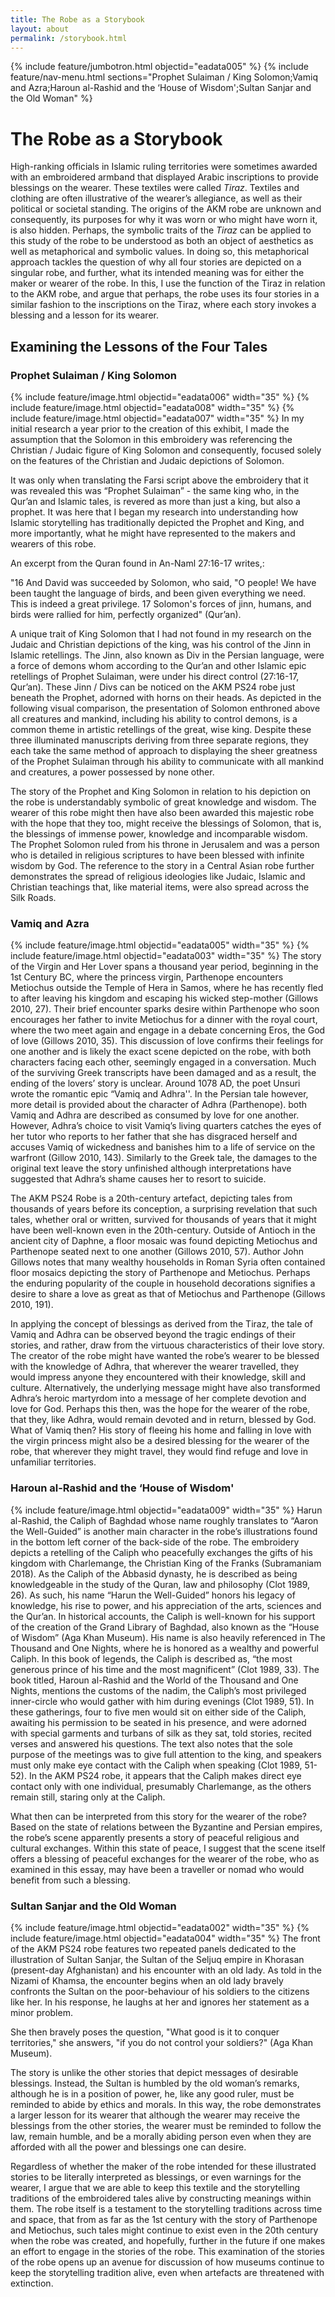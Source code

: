 ```yaml
---
title: The Robe as a Storybook
layout: about
permalink: /storybook.html
---
```

{% include feature/jumbotron.html objectid="eadata005" %} 
{% include feature/nav-menu.html sections="Prophet Sulaiman / King Solomon;Vamiq and Azra;Haroun al-Rashid and the ‘House of Wisdom';Sultan Sanjar and the Old Woman" %}

# The Robe as a Storybook
High-ranking officials in Islamic ruling territories were sometimes awarded with an embroidered armband that displayed Arabic inscriptions to provide blessings on the wearer. These textiles were called *Tiraz*. Textiles and clothing are often illustrative of the wearer’s allegiance, as well as their political or societal standing. The origins of the AKM robe are unknown and consequently, its purposes for why it was worn or who might have worn it, is also hidden. Perhaps, the symbolic traits of the *Tiraz* can be applied to this study of the robe to be understood as both an object of aesthetics as well as metaphorical and symbolic values. In doing so, this metaphorical approach tackles the question of why all four stories are depicted on a singular robe, and further, what its intended meaning was for either the maker or wearer of the robe. In this, I use the function of the Tiraz in relation to the AKM robe, and argue that perhaps, the robe uses its four stories in a similar fashion to the inscriptions on the Tiraz, where each story invokes a blessing and a lesson for its wearer.

## Examining the Lessons of the Four Tales
### Prophet Sulaiman / King Solomon
{% include feature/image.html objectid="eadata006" width="35" %}
{% include feature/image.html objectid="eadata008" width="35" %}
{% include feature/image.html objectid="eadata007" width="35" %}
In my initial research a year prior to the creation of this exhibit, I made the assumption that the Solomon in this embroidery was referencing the Christian / Judaic figure of King Solomon and consequently, focused solely on the features of the Christian and Judaic depictions of Solomon. 

It was only when translating the Farsi script above the embroidery that it was revealed this was “Prophet Sulaiman” - the same king who, in the Qur’an and Islamic tales, is revered as more than just a king, but also a prophet. It was here that I began my research into understanding how Islamic storytelling has traditionally depicted the Prophet and King, and more importantly, what he might have represented to the makers and wearers of this robe.

An excerpt from the Quran found in An-Naml 27:16-17 writes,:

"16 And David was succeeded by Solomon, who said, "O people! We have been taught the language of birds, and been given everything we need. This is indeed a great privilege. 17 Solomon's forces of jinn, humans, and birds were rallied for him, perfectly organized" (Qur’an).

A unique trait of King Solomon that I had not found in my research on the Judaic and Christian depictions of the king, was his control of the Jinn in Islamic retellings. The Jinn, also known as Div in the Persian language, were a force of demons whom according to the Qur’an and other Islamic epic retellings of Prophet Sulaiman, were under his direct control (27:16-17, Qur’an). These Jinn / Divs can be noticed on the AKM PS24 robe just beneath the Prophet, adorned with horns on their heads. As depicted in the following visual comparison, the presentation of Solomon enthroned above all creatures and mankind, including his ability to control demons, is a common theme in artistic retellings of the great, wise king. Despite these three illuminated manuscripts deriving from three separate regions, they each take the same method of approach to displaying the sheer greatness of the Prophet Sulaiman through his ability to communicate with all mankind and creatures, a power possessed by none other. 

The story of the Prophet and King Solomon in relation to his depiction on the robe is understandably symbolic of great knowledge and wisdom. The wearer of this robe might then have also been awarded this majestic robe with the hope that they too, might receive the blessings of Solomon, that is, the blessings of immense power, knowledge and incomparable wisdom. The Prophet Solomon ruled from his throne in Jerusalem and was a person who is detailed in religious scriptures to have been blessed with infinite wisdom by God. The reference to the story in a Central Asian robe further demonstrates the spread of religious ideologies like Judaic, Islamic and Christian teachings that, like material items, were also spread across the Silk Roads.

### Vamiq and Azra
{% include feature/image.html objectid="eadata005" width="35" %}
{% include feature/image.html objectid="eadata003" width="35" %}
The story of the Virgin and Her Lover spans a thousand year period, beginning in the 1st Century BC, where the princess virgin, Parthenope encounters Metiochus outside the Temple of Hera in Samos, where he has recently fled to after leaving his kingdom and escaping his wicked step-mother (Gillows 2010, 27). Their brief encounter sparks desire within Parthenope who soon encourages her father to invite Metiochus for a dinner with the royal court, where the two meet again and engage in a debate concerning Eros, the God of love (Gillows 2010, 35). This discussion of love confirms their feelings for one another and is likely the exact scene depicted on the robe, with both characters facing each other, seemingly engaged in a conversation. Much of the surviving Greek transcripts have been damaged and as a result, the ending of the lovers’ story is unclear.
Around 1078 AD, the poet Unsuri wrote the romantic epic “Vamiq and Adhra''. In the Persian tale however, more detail is provided about the character of Adhra (Parthenope). both Vamiq and Adhra are described as consumed by love for one another. However, Adhra’s choice to visit Vamiq’s living quarters catches the eyes of her tutor who reports to her father that she has disgraced herself and accuses Vamiq of wickedness and banishes him to a life of service on the warfront (Gillow 2010, 143). Similarly to the Greek tale, the damages to the original text leave the story unfinished although interpretations have suggested that Adhra’s shame causes her to resort to suicide.

The AKM PS24 Robe is a 20th-century artefact, depicting tales from thousands of years before its conception, a surprising revelation that such tales, whether oral or written, survived for thousands of years that it might have been well-known even in the 20th-century. Outside of Antioch in the ancient city of Daphne, a floor mosaic was found depicting Metiochus and Parthenope seated next to one another (Gillows 2010, 57). Author John Gillows notes that many wealthy households in Roman Syria often contained floor mosaics depicting the story of Parthenope and Metiochus. Perhaps the enduring popularity of the couple in household decorations signifies a desire to share a love as great as that of Metiochus and Parthenope (Gillows 2010, 191). 

In applying the concept of blessings as derived from the Tiraz, the tale of Vamiq and Adhra can be observed beyond the tragic endings of their stories, and rather, draw from the virtuous characteristics of their love story. The creator of the robe might have wanted the robe’s wearer to be blessed with the knowledge of Adhra, that wherever the wearer travelled, they would impress anyone they encountered with their knowledge, skill and culture. Alternatively, the underlying message might have also transformed Adhra’s heroic martyrdom into a message of her complete devotion and love for God. Perhaps this then, was the hope for the wearer of the robe, that they, like Adhra, would remain devoted and in return, blessed by God. What of Vamiq then? His story of fleeing his home and falling in love with the virgin princess might also be a desired blessing for the wearer of the robe, that wherever they might travel, they would find refuge and love in unfamiliar territories. 

### Haroun al-Rashid and the ‘House of Wisdom'
{% include feature/image.html objectid="eadata009" width="35" %}
Harun al-Rashid, the Caliph of Baghdad whose name roughly translates to “Aaron the Well-Guided” is another main character in the robe’s illustrations found in the bottom left corner of the back-side of the robe. The embroidery depicts a retelling of the Caliph who peacefully exchanges the gifts of his kingdom with Charlemange, the Christian King of the Franks (Subramaniam 2018). As the Caliph of the Abbasid dynasty, he is described as being knowledgeable in the study of the Quran, law and philosophy (Clot 1989, 26). As such, his name “Harun the Well-Guided” honors his legacy of knowledge, his rise to power, and his appreciation of the arts, sciences and the Qur’an. In historical accounts, the Caliph is well-known for his support of the creation of the Grand Library of Baghdad, also known as the “House of Wisdom” (Aga Khan Museum). His name is also heavily referenced in The Thousand and One Nights, where he is honored as a wealthy and powerful Caliph. In this book of legends, the Caliph is described as, “the most generous prince of his time and the most magnificent” (Clot 1989, 33).
The book titled, Haroun al-Rashid and the World of the Thousand and One Nights, mentions the customs of the nadim, the Caliph’s most privileged inner-circle who would gather with him during evenings (Clot 1989, 51). In these gatherings, four to five men would sit on either side of the Caliph, awaiting his permission to be seated in his presence, and were adorned with special garments and turbans of silk as they sat, told stories, recited verses and answered his questions. The text also notes that the sole purpose of the meetings was to give full attention to the king, and speakers must only make eye contact with the Caliph when speaking (Clot 1989, 51-52). In the AKM PS24 robe, it appears that the Caliph makes direct eye contact only with one individual, presumably Charlemange, as the others remain still, staring only at the Caliph.

What then can be interpreted from this story for the wearer of the robe? Based on the state of relations between the Byzantine and Persian empires, the robe’s scene apparently presents a story of peaceful religious and cultural exchanges. Within this state of peace, I suggest that the scene itself offers a blessing of peaceful exchanges for the wearer of the robe, who as examined in this essay, may have been a traveller or nomad who would benefit from such a blessing.

### Sultan Sanjar and the Old Woman
{% include feature/image.html objectid="eadata002" width="35" %}
{% include feature/image.html objectid="eadata004" width="35" %}
The front of the AKM PS24 robe features two repeated panels dedicated to the illustration of Sultan Sanjar, the Sultan of the Seljuq empire in Khorasan (present-day Afghanistan) and his encounter with an old lady. As told in the Nizami of Khamsa, the encounter begins when an old lady bravely confronts the Sultan on the poor-behaviour of his soldiers to the citizens like her. In his response, he laughs at her and ignores her statement as a minor problem. 

She then bravely poses the question, "What good is it to conquer territories," she answers, "if you do not control your soldiers?" (Aga Khan Museum). 

The story is unlike the other stories that depict messages of desirable blessings. Instead, the Sultan is humbled by the old woman’s remarks, although he is in a position of power, he, like any good ruler, must be reminded to abide by ethics and morals. In this way, the robe demonstrates a larger lesson for its wearer that although the wearer may receive the blessings from the other stories, the wearer must be reminded to follow the law, remain humble, and be a morally abiding person even when they are afforded with all the power and blessings one can desire. 

Regardless of whether the maker of the robe intended for these illustrated stories to be literally interpreted as blessings, or even warnings for the wearer, I argue that we are able to keep this textile and the storytelling traditions of the embroidered tales alive by constructing meanings within them. The robe itself is a testament to the storytelling traditions across time and space, that from as far as the 1st century with the story of Parthenope and Metiochus, such tales might continue to exist even in the 20th century when the robe was created, and hopefully, further in the future if one makes an effort to engage in the stories of the robe. This examination of the stories of the robe opens up an avenue for discussion of how museums continue to keep the storytelling tradition alive, even when artefacts are threatened with extinction. 